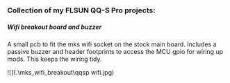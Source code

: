 ### Collection of my FLSUN QQ-S Pro projects:

##### Wifi breakout board and buzzer

A small pcb to fit the mks wifi socket on the stock main board.  Includes a passive buzzer and header footprints to access the MCU gpio for wiring up mods.  This keeps the wiring tidy.

![](.\mks_wifi_breakout\qqsp wifi.jpg)